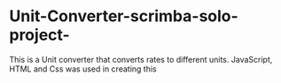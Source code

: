 # Unit-Converter-scrimba-solo-project-
This is a Unit converter that converts rates to different units. JavaScript, HTML and Css was used in creating this

